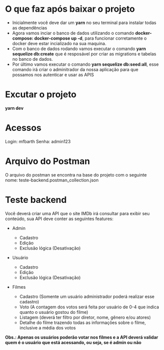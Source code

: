 # O que faz após baixar o projeto

- Inicialmente você deve dar um **yarn** no seu terminal para instalar todas as dependências
- Agora vamos inciar o banco de dados utilizando o comando **docker-compose: docker-compose up -d**, para funcionar corretamente o docker deve estar incializado na sua maquina.
- Com o banco de dados rodando vamos executar o comando **yarn sequelize db:create**  que é resposável por criar as migrations e tabelas no banco de dados.
- Por último vamos executar o comando **yarn sequelize db:seed:all**, esse comando irá criar o adminitrador da nossa aplicação para que possamos nos autenticar e usar as APIS

# Excutar o projeto

**yarn dev**

# Acessos

Login: mfbarth
Senha: admin123

# Arquivo do Postman

O arquivo do postman se encontra na base do projeto com o seguinte nome: teste-backend.postman_collection.json

#  Teste backend

Você deverá criar uma API que o site IMDb irá consultar para exibir seu conteúdo, sua API deve conter as seguintes features:

- Admin

  - Cadastro
  - Edição
  - Exclusão lógica (Desativação)

- Usuário

  - Cadastro
  - Edição
  - Exclusão lógica (Desativação)

- Filmes

  - Cadastro (Somente um usuário administrador poderá realizar esse cadastro)
  - Voto (A contagem dos votos será feita por usuário de 0-4 que indica quanto o usuário gostou do filme)
  - Listagem (deverá ter filtro por diretor, nome, gênero e/ou atores)
  - Detalhe do filme trazendo todas as informações sobre o filme, inclusive a média dos votos

**Obs.: Apenas os usuários poderão votar nos filmes e a API deverá validar quem é o usuário que está acessando, ou seja, se é admin ou não**